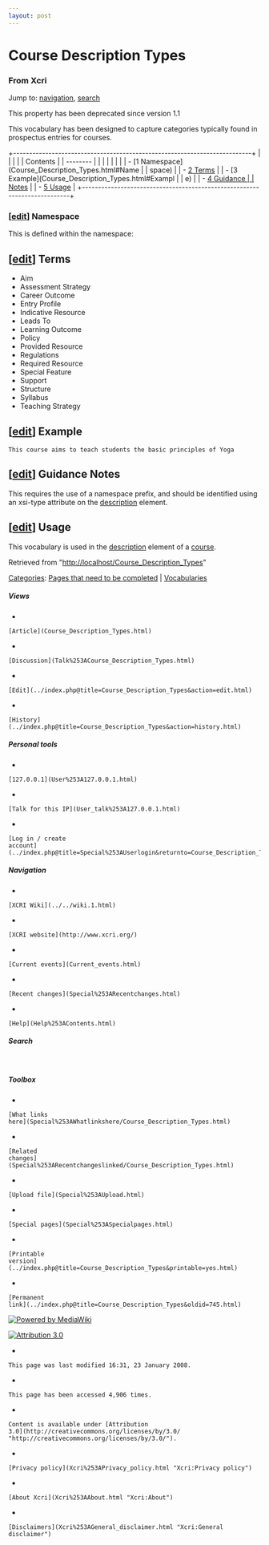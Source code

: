 ```yaml
---
layout: post
---
```


<script>
  (function(i,s,o,g,r,a,m){i['GoogleAnalyticsObject']=r;i[r]=i[r]||function(){
  (i[r].q=i[r].q||[]).push(arguments)},i[r].l=1*new Date();a=s.createElement(o),
  m=s.getElementsByTagName(o)[0];a.async=1;a.src=g;m.parentNode.insertBefore(a,m)
  })(window,document,'script','https://www.google-analytics.com/analytics.js','ga');

  ga('create', 'UA-73710929-3', 'auto');
  ga('send', 'pageview');

</script>







Course Description Types 
========================













### From Xcri 







Jump to: [navigation](Course_Description_Types.html#column-one),
[search](Course_Description_Types.html#searchInput)





This property has been deprecated since version 1.1



This vocabulary has been designed to capture categories typically found
in prospectus entries for courses.

+--------------------------------------------------------------------------+
|                                                       |
|                                                                          |
| Contents                                                                 |
| --------                                                                 |
|                                                                          |
|                                                                    |
|                                                                          |
| -   [1 Namespace](Course_Description_Types.html#Name |
| space)                                                                   |
| -   [2 Terms](Course_Description_Types.html#Terms)   |
| -   [3 Example](Course_Description_Types.html#Exampl |
| e)                                                                       |
| -   [4 Guidance     |
|     Notes](Course_Description_Types.html#Guidance_Notes)          |
| -   [5 Usage](Course_Description_Types.html#Usage)   |
+--------------------------------------------------------------------------+


### \[[edit](../index.php@title=Template%253AXCRI_Vocabularies_Namespace&action=edit&section=1.html "Template:XCRI Vocabularies Namespace")\] Namespace

This is defined within the namespace:



\[[edit](../index.php@title=Course_Description_Types&action=edit&section=1.html "Edit section: Terms")\] Terms
--------------------------------------------------------------------------------------------------------------------------------------------------------------------------------

-   Aim
-   Assessment Strategy
-   Career Outcome
-   Entry Profile
-   Indicative Resource
-   Leads To
-   Learning Outcome
-   Policy
-   Provided Resource
-   Regulations
-   Required Resource
-   Special Feature
-   Support
-   Structure
-   Syllabus
-   Teaching Strategy


\[[edit](../index.php@title=Course_Description_Types&action=edit&section=2.html "Edit section: Example")\] Example
------------------------------------------------------------------------------------------------------------------------------------------------------------------------------------

    This course aims to teach students the basic principles of Yoga


\[[edit](../index.php@title=Course_Description_Types&action=edit&section=3.html "Edit section: Guidance Notes")\] Guidance Notes
--------------------------------------------------------------------------------------------------------------------------------------------------------------------------------------------------

This requires the use of a namespace prefix, and should be identified
using an xsi-type attribute on the
[description](Description.html "Description") element.


\[[edit](../index.php@title=Course_Description_Types&action=edit&section=4.html "Edit section: Usage")\] Usage
--------------------------------------------------------------------------------------------------------------------------------------------------------------------------------

This vocabulary is used in the
[description](Description.html "Description") element of a
[course](Course.html "Course").



Retrieved from
"[http://localhost/Course\_Description\_Types](Course_Description_Types.html)"





[Categories](Special%253ACategories.html "Special:Categories"): [Pages that need to be
completed](Category%253APages_that_need_to_be_completed.html "Category:Pages that need to be completed")
| [Vocabularies](Category%253AVocabularies.html "Category:Vocabularies")

















##### Views



-   

    

    [Article](Course_Description_Types.html)
-   

    

    [Discussion](Talk%253ACourse_Description_Types.html)
-   

    

    [Edit](../index.php@title=Course_Description_Types&action=edit.html)
-   

    

    [History](../index.php@title=Course_Description_Types&action=history.html)







##### Personal tools



-   

    

    [127.0.0.1](User%253A127.0.0.1.html)
-   

    

    [Talk for this IP](User_talk%253A127.0.0.1.html)
-   

    

    [Log in / create
    account](../index.php@title=Special%253AUserlogin&returnto=Course_Description_Types.html)











[](../../wiki.1.html "XCRI Wiki")





##### Navigation



-   

    

    [XCRI Wiki](../../wiki.1.html)
-   

    

    [XCRI website](http://www.xcri.org/)
-   

    

    [Current events](Current_events.html)
-   

    

    [Recent changes](Special%253ARecentchanges.html)
-   

    

    [Help](Help%253AContents.html)







##### Search





 









##### Toolbox



-   

    

    [What links
    here](Special%253AWhatlinkshere/Course_Description_Types.html)
-   

    

    [Related
    changes](Special%253ARecentchangeslinked/Course_Description_Types.html)
-   

    

    [Upload file](Special%253AUpload.html)
-   

    

    [Special pages](Special%253ASpecialpages.html)
-   

    

    [Printable
    version](../index.php@title=Course_Description_Types&printable=yes.html)
-   

    

    [Permanent
    link](../index.php@title=Course_Description_Types&oldid=745.html)















[![Powered by
MediaWiki](../skins/common/images/poweredby_mediawiki_88x31.png)](http://www.mediawiki.org/)





[![Attribution 3.0
](http://i.creativecommons.org/l/by/3.0/88x31.png)](http://creativecommons.org/licenses/by/3.0/)



-   

    

    This page was last modified 16:31, 23 January 2008.
-   

    

    This page has been accessed 4,906 times.
-   

    

    Content is available under [Attribution
    3.0](http://creativecommons.org/licenses/by/3.0/ "http://creativecommons.org/licenses/by/3.0/").
-   

    

    [Privacy policy](Xcri%253APrivacy_policy.html "Xcri:Privacy policy")
-   

    

    [About Xcri](Xcri%253AAbout.html "Xcri:About")
-   

    

    [Disclaimers](Xcri%253AGeneral_disclaimer.html "Xcri:General disclaimer")




